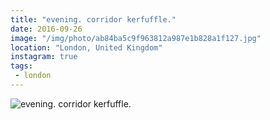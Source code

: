```yaml
---
title: "evening. corridor kerfuffle."
date: 2016-09-26
image: "/img/photo/ab84ba5c9f963812a987e1b828a1f127.jpg"
location: "London, United Kingdom"
instagram: true
tags:
 - london
---
```


![evening. corridor kerfuffle.](/img/photo/ab84ba5c9f963812a987e1b828a1f127.jpg)
